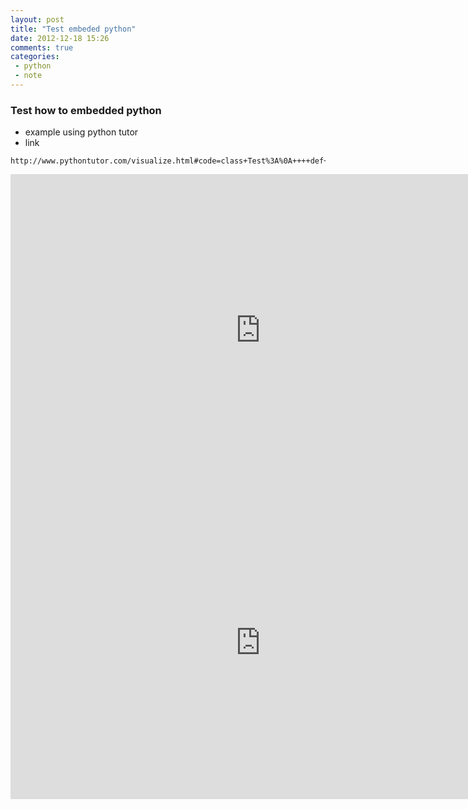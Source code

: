 ```yaml
---
layout: post
title: "Test embeded python"
date: 2012-12-18 15:26
comments: true
categories: 
 - python
 - note
---
```


### Test how to embedded python
* example using python tutor
* link

```    
http://www.pythontutor.com/visualize.html#code=class+Test%3A%0A++++def+__init__(self,+a,+b)%3A%0A++++++++self.name+%3D+str(a)%0A++++++++self.inner+%3D+str(b)%0A%0Av+%3D+%5BTest('1',+'a'),+Test('2',+'c')%5D%0Ab+%3D+v%5B%3A%5D%0A%0Aprint('value+in+v')%0Afor+i,+t+in+enumerate(v)%3A%0A++++print(str(i)%2B'th+item%3A',+t.name,+t.inner)%0Aprint('change+1st+value+in+v')%0Av%5B0%5D.name+%3D+'changed'%0Aprint('value+in+b')%0Afor+i,+t+in+enumerate(b)%3A%0A++++print(str(i)%2B'th+item%3A',+t.name,+t.inner)&mode=display&cumulative=false&py=3&curInstr=26)
```

<!-- more -->
<iframe width="800" height="500" frameborder="0" src="http://pythontutor.com/iframe-embed.html#code=x+%3D+%5B1,+2,+3%5D%0Ay+%3D+%5B4,+5,+6%5D%0Az+%3D+y%0Ay+%3D+x%0Ax+%3D+z%0A%0Ax+%3D+%5B1,+2,+3%5D+%23+a+different+%5B1,+2,+3%5D+list!%0Ay+%3D+x%0Ax.append(4)%0Ay.append(5)%0Az+%3D+%5B1,+2,+3,+4,+5%5D+%23+a+different+list!%0Ax.append(6)%0Ay.append(7)%0Ay+%3D+%22hello%22%0A%0A%0Adef+foo(lst)%3A%0A++++lst.append(%22hello%22)%0A++++bar(lst)%0A%0Adef+bar(myLst)%3A%0A++++print(myLst)%0A%0Afoo(x)%0Afoo(z)&cumulative=false&py=3&curInstr=27"> </iframe>

<iframe width="800" height="500" frameborder="0" src="http://pythontutor.com/iframe-embed.html#code=class+Test%3A%0A++++def+__init__(self,+a,+b)%3A%0A++++++++self.name+%3D+str(a)%0A++++++++self.inner+%3D+str(b)%0A%0Av+%3D+%5BTest('1',+'a'),+Test('2',+'c')%5D%0Ab+%3D+v%5B%3A%5D%0A%0Aprint('value+in+v')%0Afor+i,+t+in+enumerate(v)%3A%0A++++print(str(i)%2B'th+item%3A',+t.name,+t.inner)%0Aprint('change+1st+value+in+v')%0Av%5B0%5D.name+%3D+'changed'%0Aprint('value+in+b')%0Afor+i,+t+in+enumerate(b)%3A%0A++++print(str(i)%2B'th+item%3A',+t.name,+t.inner)&cumulative=false&py=3&curInstr=26"> </iframe>